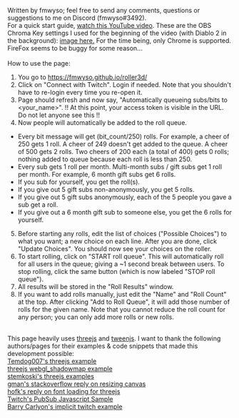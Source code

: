 Written by fmwyso; feel free to send any comments, questions or suggestions to me on Discord (fmwyso#3492).
<br />
For a quick start guide, <a href="https://www.youtube.com/watch?v=eabQi0bLK0M">watch this YouTube video</a>. These are the OBS Chroma Key settings I used for the beginning of the video (with Diablo 2 in the background): <a href="https://imgur.com/a/joxL0ae">image here.</a> For the time being, only Chrome is supported. FireFox seems to be buggy for some reason...
<br /><br />
How to use the page:
1) You go to https://fmwyso.github.io/roller3d/
2) Click on "Connect with Twitch". Login if needed. Note that you shouldn't have to re-login every time you re-open it. 
3) Page should refresh and now say, "Automatically queueing subs/bits to <your_name>". !! At this point, your access token is visible in the URL. Do not let anyone see this !!
4) Now people will automatically be added to the roll queue.
 - Every bit message will get (bit_count/250) rolls. For example, a cheer of 250 gets 1 roll. A cheer of 249 doesn't get added to the queue. A cheer of 500 gets 2 rolls. Two cheers of 200 each (a total of 400) gets 0 rolls; nothing added to queue because each roll is less than 250. 
 - Every sub gets 1 roll per month. Multi-month subs / gift subs get 1 roll per month. For example, 6 month gift subs get 6 rolls.
  - If you sub for yourself, you get the roll(s).
  - If you give out 5 gift subs non-anonymously, you get 5 rolls. 
  - If you give out 5 gift subs anonymously, each of the 5 people you gave a sub get a roll. 
  - If you give out a 6 month gift sub to someone else, you get the 6 rolls for yourself. 
5) Before starting any rolls, edit the list of choices ("Possible Choices") to what you want; a new choice on each line. After you are done, click "Update Choices". You should now see your choices on the roller. 
6) To start rolling, click on "START roll queue". This will automatically roll for all users in the queue; giving a ~1 second break between users. To stop rolling, click the same button (which is now labeled "STOP roll queue"). 
7) All results will be stored in the "Roll Results" window.
8) If you want to add rolls manually, just edit the "Name" and "Roll Count" at the top. After clicking "Add to Roll Queue", it will add those number of rolls for the given name. Note that you cannot reduce the roll count for any person; you can only add more rolls or new rolls. 
<br />
This page heavily uses <a href="https://threejs.org/">threejs</a> and <a href="https://createjs.com/tweenjs">tweenjs</a>. 
I want to thank the following authors/pages for their examples & code snippets that made this development possible:
<br />
<a href="https://threejs.org/examples/?q=bloom#webgl_postprocessing_unreal_bloom_selective">Temdog007's threejs example</a>
<br />
<a href="https://threejs.org/examples/webgl_shadowmap.html">threejs webgl_shadowmap example</a>
<br />
<a href="http://stemkoski.github.io/Three.js/index.html">stemkoski's threejs examples</a>
<br />
<a href="https://stackoverflow.com/questions/29884485/threejs-canvas-size-based-on-container">gman's stackoverflow reply on resizing canvas</a>
<br />
<a href="https://discourse.threejs.org/t/load-font-into-global-variable-efficiency/31608/2">hofk's reply on font loading for threejs</a>
<br />
<a href="https://github.com/twitchdev/pubsub-javascript-sample/blob/main/main.js">Twitch's PubSub Javascript Sample</a>
<br />
<a href="https://barrycarlyon.github.io/twitch_misc/authentication/implicit_auth/">Barry Carlyon's implicit twitch example</a>